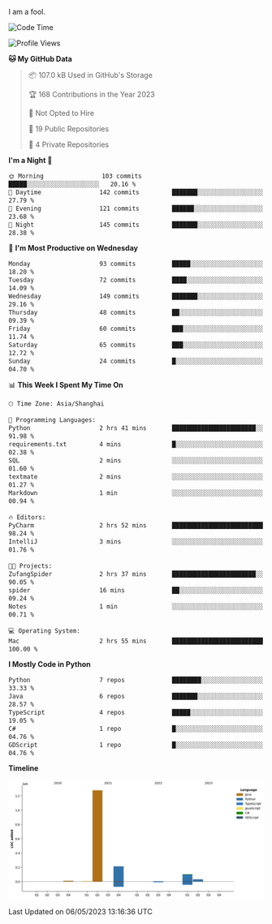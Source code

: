 I am a fool.

<!--START_SECTION:waka-->
![Code Time](http://img.shields.io/badge/Code%20Time-376%20hrs%2019%20mins-blue)

![Profile Views](http://img.shields.io/badge/Profile%20Views-21-blue)

**🐱 My GitHub Data** 

> 📦 107.0 kB Used in GitHub's Storage 
 > 
> 🏆 168 Contributions in the Year 2023
 > 
> 🚫 Not Opted to Hire
 > 
> 📜 19 Public Repositories 
 > 
> 🔑 4 Private Repositories 
 > 
**I'm a Night 🦉** 

```text
🌞 Morning                103 commits         █████░░░░░░░░░░░░░░░░░░░░   20.16 % 
🌆 Daytime                142 commits         ███████░░░░░░░░░░░░░░░░░░   27.79 % 
🌃 Evening                121 commits         ██████░░░░░░░░░░░░░░░░░░░   23.68 % 
🌙 Night                  145 commits         ███████░░░░░░░░░░░░░░░░░░   28.38 % 
```
📅 **I'm Most Productive on Wednesday** 

```text
Monday                   93 commits          █████░░░░░░░░░░░░░░░░░░░░   18.20 % 
Tuesday                  72 commits          ████░░░░░░░░░░░░░░░░░░░░░   14.09 % 
Wednesday                149 commits         ███████░░░░░░░░░░░░░░░░░░   29.16 % 
Thursday                 48 commits          ██░░░░░░░░░░░░░░░░░░░░░░░   09.39 % 
Friday                   60 commits          ███░░░░░░░░░░░░░░░░░░░░░░   11.74 % 
Saturday                 65 commits          ███░░░░░░░░░░░░░░░░░░░░░░   12.72 % 
Sunday                   24 commits          █░░░░░░░░░░░░░░░░░░░░░░░░   04.70 % 
```


📊 **This Week I Spent My Time On** 

```text
🕑︎ Time Zone: Asia/Shanghai

💬 Programming Languages: 
Python                   2 hrs 41 mins       ███████████████████████░░   91.98 % 
requirements.txt         4 mins              █░░░░░░░░░░░░░░░░░░░░░░░░   02.38 % 
SQL                      2 mins              ░░░░░░░░░░░░░░░░░░░░░░░░░   01.60 % 
textmate                 2 mins              ░░░░░░░░░░░░░░░░░░░░░░░░░   01.27 % 
Markdown                 1 min               ░░░░░░░░░░░░░░░░░░░░░░░░░   00.94 % 

🔥 Editors: 
PyCharm                  2 hrs 52 mins       █████████████████████████   98.24 % 
IntelliJ                 3 mins              ░░░░░░░░░░░░░░░░░░░░░░░░░   01.76 % 

🐱‍💻 Projects: 
ZufangSpider             2 hrs 37 mins       ███████████████████████░░   90.05 % 
spider                   16 mins             ██░░░░░░░░░░░░░░░░░░░░░░░   09.24 % 
Notes                    1 min               ░░░░░░░░░░░░░░░░░░░░░░░░░   00.71 % 

💻 Operating System: 
Mac                      2 hrs 55 mins       █████████████████████████   100.00 % 
```

**I Mostly Code in Python** 

```text
Python                   7 repos             ████████░░░░░░░░░░░░░░░░░   33.33 % 
Java                     6 repos             ███████░░░░░░░░░░░░░░░░░░   28.57 % 
TypeScript               4 repos             █████░░░░░░░░░░░░░░░░░░░░   19.05 % 
C#                       1 repo              █░░░░░░░░░░░░░░░░░░░░░░░░   04.76 % 
GDScript                 1 repo              █░░░░░░░░░░░░░░░░░░░░░░░░   04.76 % 
```



**Timeline**

![Lines of Code chart](https://raw.githubusercontent.com/VeejaLiu/VeejaLiu/master/assets/bar_graph.png)


 Last Updated on 06/05/2023 13:16:36 UTC
<!--END_SECTION:waka-->
